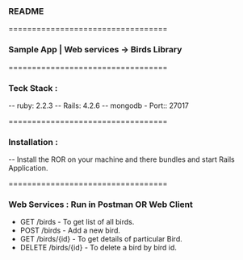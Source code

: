 ### README
==================================

### Sample App | Web services -> Birds Library

==================================
### Teck Stack : 

-- ruby:     2.2.3
-- Rails:    4.2.6
-- mongodb - Port:: 27017

==================================
### Installation : 

-- Install the ROR on your machine and there bundles and start Rails Application.

==================================

### Web Services : Run in Postman OR Web Client

- GET /birds - To get list of all birds. 
- POST /birds - Add a new bird. 
- GET /birds/{id} - To get details of particular Bird. 
- DELETE /birds/{id} - To delete a bird by bird id. 








